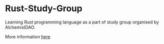# Rust-Study-Group
Learning Rust programming language as a part of study group organised by AlchemistDAO.

More information [here](https://twitter.com/AlchemistDAO/status/1461342993307164678)


